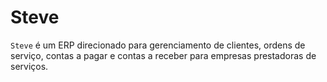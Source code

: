 # Steve
`Steve` é um ERP direcionado para gerenciamento de clientes, ordens de serviço, contas a pagar e contas a receber para empresas prestadoras de serviços.
